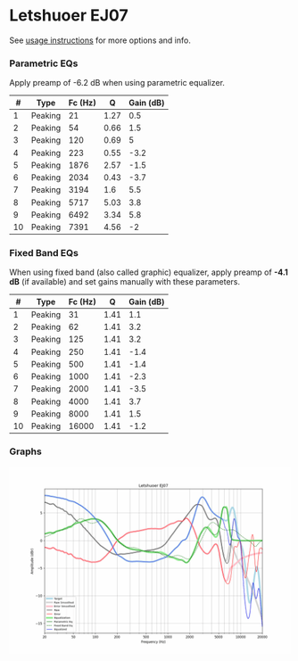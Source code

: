 # Letshuoer EJ07
See [usage instructions](https://github.com/jaakkopasanen/AutoEq#usage) for more options and info.

### Parametric EQs
Apply preamp of -6.2 dB when using parametric equalizer.

|   # | Type    |   Fc (Hz) |    Q |   Gain (dB) |
|-----|---------|-----------|------|-------------|
|   1 | Peaking |        21 | 1.27 |         0.5 |
|   2 | Peaking |        54 | 0.66 |         1.5 |
|   3 | Peaking |       120 | 0.69 |         5   |
|   4 | Peaking |       223 | 0.55 |        -3.2 |
|   5 | Peaking |      1876 | 2.57 |        -1.5 |
|   6 | Peaking |      2034 | 0.43 |        -3.7 |
|   7 | Peaking |      3194 | 1.6  |         5.5 |
|   8 | Peaking |      5717 | 5.03 |         3.8 |
|   9 | Peaking |      6492 | 3.34 |         5.8 |
|  10 | Peaking |      7391 | 4.56 |        -2   |

### Fixed Band EQs
When using fixed band (also called graphic) equalizer, apply preamp of **-4.1 dB** (if available) and set gains manually with these parameters.

|   # | Type    |   Fc (Hz) |    Q |   Gain (dB) |
|-----|---------|-----------|------|-------------|
|   1 | Peaking |        31 | 1.41 |         1.1 |
|   2 | Peaking |        62 | 1.41 |         3.2 |
|   3 | Peaking |       125 | 1.41 |         3.2 |
|   4 | Peaking |       250 | 1.41 |        -1.4 |
|   5 | Peaking |       500 | 1.41 |        -1.4 |
|   6 | Peaking |      1000 | 1.41 |        -2.3 |
|   7 | Peaking |      2000 | 1.41 |        -3.5 |
|   8 | Peaking |      4000 | 1.41 |         3.7 |
|   9 | Peaking |      8000 | 1.41 |         1.5 |
|  10 | Peaking |     16000 | 1.41 |        -1.2 |

### Graphs
![](./Letshuoer%20EJ07.png)
